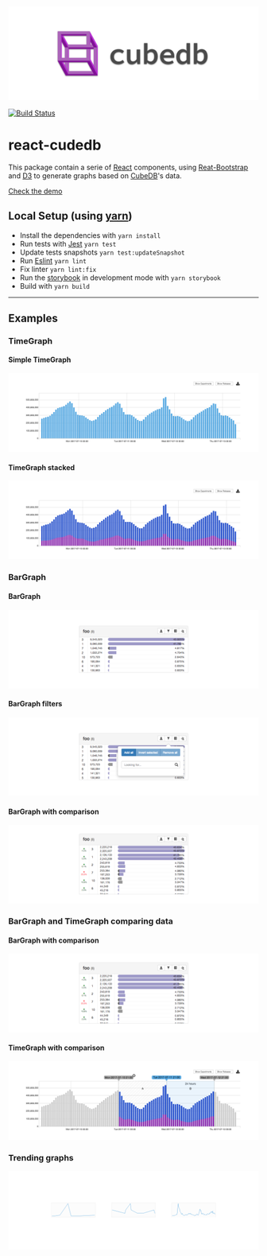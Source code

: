 ![CubeDb][image_logo]

[![Build Status](https://travis-ci.org/cubedb/react-cubedb.svg?branch=master)](https://travis-ci.org/cubedb/react-cubedb)
# react-cudedb

This package contain a serie of [React][react] components, using [Reat-Bootstrap][react-bootstrap] and [D3][d3] to generate graphs based on [CubeDB][cubedb]'s data.

[Check the demo][demo]

## Local Setup (using [yarn][yarn])

- Install the dependencies with `yarn install`
- Run tests with [Jest][jest] `yarn test`
- Update tests snapshots `yarn test:updateSnapshot`
- Run [Eslint][eslint] `yarn lint`
- Fix linter `yarn lint:fix`
- Run the [storybook][storybook] in development mode with `yarn storybook`
- Build with `yarn build`

----

## Examples

### TimeGraph

#### Simple TimeGraph
![Simple TimeGraph][screenshot_timegraph]
#### TimeGraph stacked
![TimeGraph stacked][screenshot_timegraph_stacks]

### BarGraph

#### BarGraph
![BarGraph][screenshot_bargraph]
#### BarGraph filters
![BarGraph filters][screenshot_bargraph_filter]
#### BarGraph with comparison
![BarGraph with comparison][screenshot_bargraph_comparison]


### BarGraph and TimeGraph comparing data

#### BarGraph with comparison
![BarGraph with comparison][screenshot_bargraph_comparison]
#### TimeGraph with comparison
![TimeGraph with comparison][screenshot_timegraph_comparison]

### Trending graphs

![TrendingGraph][screenshot_trendinggraph]



[demo]: https://cubedb.github.io/react-cubedb/demo

[react]: http://facebook.github.io/react/
[react-bootstrap]: https://react-bootstrap.github.io/
[d3]: https://github.com/d3/d3
[yarn]: https://yarnpkg.com/
[cubedb]: https://github.com/sztanko/cubedb
[jest]: https://facebook.github.io/jest/
[eslint]: http://eslint.org/
[storybook]: https://github.com/storybooks/storybook


[image_logo]: https://raw.githubusercontent.com/cubedb/react-cubedb/master/static/banner_horizontal.png

[screenshot_trendinggraph]: https://raw.githubusercontent.com/cubedb/react-cubedb/master/screenshots/TrendingGraph.png

[screenshot_bargraph]: https://raw.githubusercontent.com/cubedb/react-cubedb/master/screenshots/BarGraph.png
[screenshot_bargraph_filter]: https://raw.githubusercontent.com/cubedb/react-cubedb/master/screenshots/BarGraph_filter.png
[screenshot_bargraph_comparison]: https://raw.githubusercontent.com/cubedb/react-cubedb/master/screenshots/BarGraph_comparison.png

[screenshot_timegraph]: https://raw.githubusercontent.com/cubedb/react-cubedb/master/screenshots/TimeGraph.png
[screenshot_timegraph_stacks]: https://raw.githubusercontent.com/cubedb/react-cubedb/master/screenshots/TimeGraph_stacks.png
[screenshot_timegraph_comparison]: https://raw.githubusercontent.com/cubedb/react-cubedb/master/screenshots/TimeGraph_comparison.png
